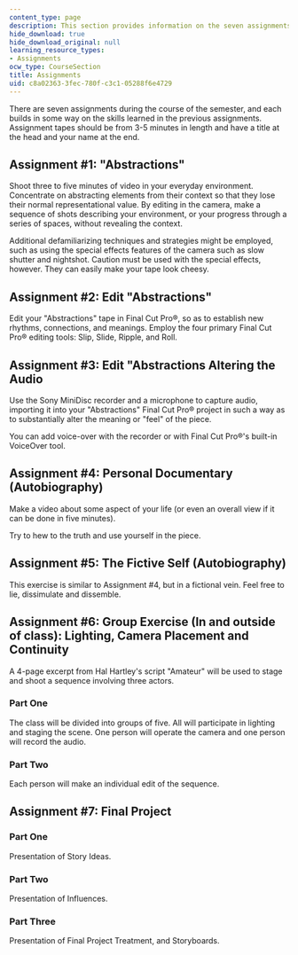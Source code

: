 ```yaml
---
content_type: page
description: This section provides information on the seven assignments for the course.
hide_download: true
hide_download_original: null
learning_resource_types:
- Assignments
ocw_type: CourseSection
title: Assignments
uid: c8a02363-3fec-780f-c3c1-05288f6e4729
---
```


There are seven assignments during the course of the semester, and each builds in some way on the skills learned in the previous assignments.  Assignment tapes should be from 3-5 minutes in length and have a title at the head and your name at the end.

Assignment #1: "Abstractions"
-----------------------------

Shoot three to five minutes of video in your everyday environment. Concentrate on abstracting elements from their context so that they lose their normal representational value. By editing in the camera, make a sequence of shots describing your environment, or your progress through a series of spaces, without revealing the context.

Additional defamiliarizing techniques and strategies might be employed, such as using the special effects features of the camera such as slow shutter and nightshot. Caution must be used with the special effects, however. They can easily make your tape look cheesy.

Assignment #2: Edit "Abstractions"
----------------------------------

Edit your "Abstractions" tape in Final Cut Pro®, so as to establish new rhythms, connections, and meanings. Employ the four primary Final Cut Pro® editing tools: Slip, Slide, Ripple, and Roll.

Assignment #3: Edit "Abstractions Altering the Audio
----------------------------------------------------

Use the Sony MiniDisc recorder and a microphone to capture audio, importing it into your "Abstractions" Final Cut Pro® project in such a way as to substantially alter the meaning or "feel" of the piece.

You can add voice-over with the recorder or with Final Cut Pro®'s built-in VoiceOver tool.

Assignment #4: Personal Documentary (Autobiography)
---------------------------------------------------

Make a video about some aspect of your life (or even an overall view if it can be done in five minutes).

Try to hew to the truth and use yourself in the piece.

Assignment #5: The Fictive Self (Autobiography)
-----------------------------------------------

This exercise is similar to Assignment #4, but in a fictional vein. Feel free to lie, dissimulate and dissemble.

Assignment #6: Group Exercise (In and outside of class): Lighting, Camera Placement and Continuity
--------------------------------------------------------------------------------------------------

A 4-page excerpt from Hal Hartley's script "Amateur" will be used to stage and shoot a sequence involving three actors.

### Part One

The class will be divided into groups of five. All will participate in lighting and staging the scene. One person will operate the camera and one person will record the audio.

### Part Two

Each person will make an individual edit of the sequence.

Assignment #7: Final Project
----------------------------

### Part One

Presentation of Story Ideas.

### Part Two

Presentation of Influences.

### Part Three

Presentation of Final Project Treatment, and Storyboards.